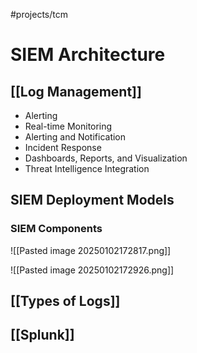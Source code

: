 #projects/tcm 

# SIEM Architecture

## [[Log Management]]
- Alerting
- Real-time Monitoring
- Alerting and Notification
- Incident Response
- Dashboards, Reports, and Visualization
- Threat Intelligence Integration
## SIEM Deployment Models
### SIEM Components

![[Pasted image 20250102172817.png]]

![[Pasted image 20250102172926.png]]

## [[Types of Logs]]

## [[Splunk]]